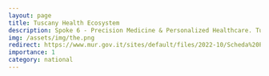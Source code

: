 ```yaml
---
layout: page
title: Tuscany Health Ecosystem
description: Spoke 6 - Precision Medicine & Personalized Healthcare. Tuscany Health Ecosystem is one of the eleven innovation ecosystems funded under the PNRR, the only one dedicated to life sciences. 
img: /assets/img/the.png
redirect: https://www.mur.gov.it/sites/default/files/2022-10/Scheda%20Progetto%20ECS%201.pdf
importance: 1
category: national
---
```




